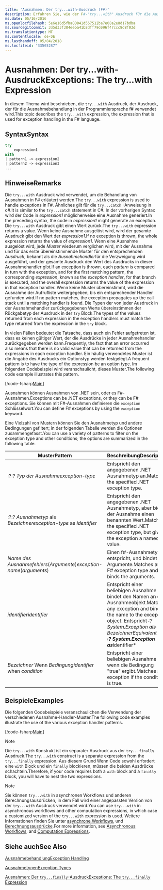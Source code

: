 ```yaml
---
title: 'Ausnahmen: Der try...with-Ausdruck (F#)'
description: Erfahren Sie, wie der F#-"try...with" Ausdruck für die Ausnahmebehandlung zu verwenden.
ms.date: 05/16/2016
ms.openlocfilehash: 5e6e16d5fba88841d567512ba7e08a2e8d17bdba
ms.sourcegitcommit: 3d5d33f384eeba41b2dff79d096f47ccc8d8f03d
ms.translationtype: MT
ms.contentlocale: de-DE
ms.lasthandoff: 05/04/2018
ms.locfileid: "33565287"
---
```

# <a name="exceptions-the-trywith-expression"></a><span data-ttu-id="01022-103">Ausnahmen: Der try...with-Ausdruck</span><span class="sxs-lookup"><span data-stu-id="01022-103">Exceptions: The try...with Expression</span></span>

<span data-ttu-id="01022-104">In diesem Thema wird beschrieben, die `try...with` Ausdruck, der Ausdruck, der für die Ausnahmebehandlung in der Programmiersprache f# verwendet wird.</span><span class="sxs-lookup"><span data-stu-id="01022-104">This topic describes the `try...with` expression, the expression that is used for exception handling in the F# language.</span></span>


## <a name="syntax"></a><span data-ttu-id="01022-105">Syntax</span><span class="sxs-lookup"><span data-stu-id="01022-105">Syntax</span></span>

```fsharp
try
    expression1
with
| pattern1 -> expression2
| pattern2 -> expression3
...
```

## <a name="remarks"></a><span data-ttu-id="01022-106">Hinweise</span><span class="sxs-lookup"><span data-stu-id="01022-106">Remarks</span></span>
<span data-ttu-id="01022-107">Die `try...with` Ausdruck wird verwendet, um die Behandlung von Ausnahmen in F# erläutert werden.</span><span class="sxs-lookup"><span data-stu-id="01022-107">The `try...with` expression is used to handle exceptions in F#.</span></span> <span data-ttu-id="01022-108">Ähnliches gilt für die `try...catch` -Anweisung in c#.</span><span class="sxs-lookup"><span data-stu-id="01022-108">It is similar to the `try...catch` statement in C#.</span></span> <span data-ttu-id="01022-109">In der vorherigen Syntax wird der Code in *expression1* möglicherweise eine Ausnahme generiert.</span><span class="sxs-lookup"><span data-stu-id="01022-109">In the preceding syntax, the code in *expression1* might generate an exception.</span></span> <span data-ttu-id="01022-110">Die `try...with` Ausdruck gibt einen Wert zurück.</span><span class="sxs-lookup"><span data-stu-id="01022-110">The `try...with` expression returns a value.</span></span> <span data-ttu-id="01022-111">Wenn keine Ausnahme ausgelöst wird, wird der gesamte Ausdruck gibt den Wert der *expression1*.</span><span class="sxs-lookup"><span data-stu-id="01022-111">If no exception is thrown, the whole expression returns the value of *expression1*.</span></span> <span data-ttu-id="01022-112">Wenn eine Ausnahme ausgelöst wird, jede *Muster* wiederum verglichen wird, mit der Ausnahme und für das erste übereinstimmende Muster für den entsprechenden *Ausdruck*, bekannt als die *Ausnahmehandler*für die Verzweigung wird ausgeführt, und der gesamte Ausdruck den Wert des Ausdrucks in dieser Ausnahmehandler gibt.</span><span class="sxs-lookup"><span data-stu-id="01022-112">If an exception is thrown, each *pattern* is compared in turn with the exception, and for the first matching pattern, the corresponding *expression*, known as the *exception handler*, for that branch is executed, and the overall expression returns the value of the expression in that exception handler.</span></span> <span data-ttu-id="01022-113">Wenn keine Muster übereinstimmt, wird die Ausnahme der Aufrufliste weitergegeben, bis ein entsprechender Handler gefunden wird.</span><span class="sxs-lookup"><span data-stu-id="01022-113">If no pattern matches, the exception propagates up the call stack until a matching handler is found.</span></span> <span data-ttu-id="01022-114">Die Typen der von jeder Ausdruck in der Ausnahmehandler zurückgegebenen Werte übereinstimmen der Rückgabetyp der Ausdruck in der `try` Block.</span><span class="sxs-lookup"><span data-stu-id="01022-114">The types of the values returned from each expression in the exception handlers must match the type returned from the expression in the `try` block.</span></span>

<span data-ttu-id="01022-115">In vielen Fällen bedeutet die Tatsache, dass auch ein Fehler aufgetreten ist, dass es keinen gültiger Wert, der die Ausdrücke in jeder Ausnahmehandler zurückgegeben werden kann.</span><span class="sxs-lookup"><span data-stu-id="01022-115">Frequently, the fact that an error occurred also means that there is no valid value that can be returned from the expressions in each exception handler.</span></span> <span data-ttu-id="01022-116">Ein häufig verwendetes Muster ist die Angabe des Ausdrucks ein Optionstyp werden festgelegt.</span><span class="sxs-lookup"><span data-stu-id="01022-116">A frequent pattern is to have the type of the expression be an option type.</span></span> <span data-ttu-id="01022-117">Im folgenden Codebeispiel wird veranschaulicht, dieses Muster.</span><span class="sxs-lookup"><span data-stu-id="01022-117">The following code example illustrates this pattern.</span></span>

[!code-fsharp[Main](../../../../samples/snippets/fsharp/lang-ref-2/snippet5601.fs)]

<span data-ttu-id="01022-118">Ausnahmen können Ausnahmen von .NET sein, oder es F#-Ausnahmen.</span><span class="sxs-lookup"><span data-stu-id="01022-118">Exceptions can be .NET exceptions, or they can be F# exceptions.</span></span> <span data-ttu-id="01022-119">Sie können mit F#-Ausnahmen definieren die `exception` Schlüsselwort.</span><span class="sxs-lookup"><span data-stu-id="01022-119">You can define F# exceptions by using the `exception` keyword.</span></span>

<span data-ttu-id="01022-120">Eine Vielzahl von Mustern können Sie den Ausnahmetyp und andere Bedingungen gefiltert; in der folgenden Tabelle werden die Optionen zusammengefasst.</span><span class="sxs-lookup"><span data-stu-id="01022-120">You can use a variety of patterns to filter on the exception type and other conditions; the options are summarized in the following table.</span></span>


|<span data-ttu-id="01022-121">Muster</span><span class="sxs-lookup"><span data-stu-id="01022-121">Pattern</span></span>|<span data-ttu-id="01022-122">Beschreibung</span><span class="sxs-lookup"><span data-stu-id="01022-122">Description</span></span>|
|-------|-----------|
|<span data-ttu-id="01022-123">:?</span><span class="sxs-lookup"><span data-stu-id="01022-123">:?</span></span> <span data-ttu-id="01022-124">*Typ der Ausnahme*</span><span class="sxs-lookup"><span data-stu-id="01022-124">*exception-type*</span></span>|<span data-ttu-id="01022-125">Entspricht den angegebenen .NET Ausnahmetyp an.</span><span class="sxs-lookup"><span data-stu-id="01022-125">Matches the specified .NET exception type.</span></span>|
|<span data-ttu-id="01022-126">:?</span><span class="sxs-lookup"><span data-stu-id="01022-126">:?</span></span> <span data-ttu-id="01022-127">*Ausnahmetyp* als *Bezeichner*</span><span class="sxs-lookup"><span data-stu-id="01022-127">*exception-type* as *identifier*</span></span>|<span data-ttu-id="01022-128">Entspricht den angegebenen .NET Ausnahmetyp, aber bietet der Ausnahme einen benannten Wert.</span><span class="sxs-lookup"><span data-stu-id="01022-128">Matches the specified .NET exception type, but gives the exception a named value.</span></span>|
|<span data-ttu-id="01022-129">*Name des Ausnahmefehlers*(*Argumente*)</span><span class="sxs-lookup"><span data-stu-id="01022-129">*exception-name*(*arguments*)</span></span>|<span data-ttu-id="01022-130">Einen f#-Ausnahmetyp entspricht, und bindet die Argumente.</span><span class="sxs-lookup"><span data-stu-id="01022-130">Matches an F# exception type and binds the arguments.</span></span>|
|<span data-ttu-id="01022-131">*identifier*</span><span class="sxs-lookup"><span data-stu-id="01022-131">*identifier*</span></span>|<span data-ttu-id="01022-132">Entspricht einer beliebigen Ausnahme und bindet den Namen an das Ausnahmeobjekt.</span><span class="sxs-lookup"><span data-stu-id="01022-132">Matches any exception and binds the name to the exception object.</span></span> <span data-ttu-id="01022-133">Entspricht **:? System.Exception als *** Bezeichner*</span><span class="sxs-lookup"><span data-stu-id="01022-133">Equivalent to **:? System.Exception as***identifier*</span></span>|
|<span data-ttu-id="01022-134">*Bezeichner* Wenn *Bedingung*</span><span class="sxs-lookup"><span data-stu-id="01022-134">*identifier* when *condition*</span></span>|<span data-ttu-id="01022-135">Entspricht einer beliebigen Ausnahme aus, wenn die Bedingung "true" ergibt.</span><span class="sxs-lookup"><span data-stu-id="01022-135">Matches any exception if the condition is true.</span></span>|

## <a name="examples"></a><span data-ttu-id="01022-136">Beispiele</span><span class="sxs-lookup"><span data-stu-id="01022-136">Examples</span></span>
<span data-ttu-id="01022-137">Die folgenden Codebeispiele veranschaulichen die Verwendung der verschiedenen Ausnahme-Handler-Muster.</span><span class="sxs-lookup"><span data-stu-id="01022-137">The following code examples illustrate the use of the various exception handler patterns.</span></span>

[!code-fsharp[Main](../../../../samples/snippets/fsharp/lang-ref-2/snippet5602.fs)]
    
>[!NOTE] 
<span data-ttu-id="01022-138">Die `try...with` Konstrukt ist ein separater Ausdruck aus der `try...finally` Ausdruck.</span><span class="sxs-lookup"><span data-stu-id="01022-138">The `try...with` construct is a separate expression from the `try...finally` expression.</span></span> <span data-ttu-id="01022-139">Aus diesem Grund Wenn Code sowohl erfordert eine `with` Block und ein `finally` blockieren, müssen die beiden Ausdrücke schachteln.</span><span class="sxs-lookup"><span data-stu-id="01022-139">Therefore, if your code requires both a `with` block and a `finally` block, you will have to nest the two expressions.</span></span>

>[!NOTE] 
<span data-ttu-id="01022-140">Sie können `try...with` in asynchronen Workflows und anderen Berechnungsausdrücken, in dem Fall wird einer angepassten Version von der `try...with` Ausdruck verwendet wird.</span><span class="sxs-lookup"><span data-stu-id="01022-140">You can use `try...with` in asynchronous workflows and other computation expressions, in which case a customized version of the `try...with` expression is used.</span></span> <span data-ttu-id="01022-141">Weitere Informationen finden Sie unter [asynchrone Workflows](../asynchronous-workflows.md), und [Berechnungsausdrücke](../computation-expressions.md).</span><span class="sxs-lookup"><span data-stu-id="01022-141">For more information, see [Asynchronous Workflows](../asynchronous-workflows.md), and [Computation Expressions](../computation-expressions.md).</span></span>


## <a name="see-also"></a><span data-ttu-id="01022-142">Siehe auch</span><span class="sxs-lookup"><span data-stu-id="01022-142">See Also</span></span>
[<span data-ttu-id="01022-143">Ausnahmebehandlung</span><span class="sxs-lookup"><span data-stu-id="01022-143">Exception Handling</span></span>](index.md)

[<span data-ttu-id="01022-144">Ausnahmetypen</span><span class="sxs-lookup"><span data-stu-id="01022-144">Exception Types</span></span>](exception-types.md)

[<span data-ttu-id="01022-145">Ausnahmen: Der `try...finally`-Ausdruck</span><span class="sxs-lookup"><span data-stu-id="01022-145">Exceptions: The `try...finally` Expression</span></span>](the-try-finally-expression.md)
